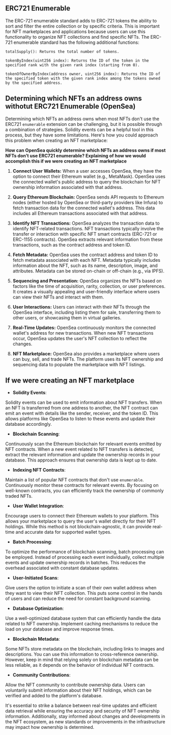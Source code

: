 ## ERC721 Enumerable

The ERC-721 enumerable standard adds to ERC-721 tokens the ability to sort and filter the entire collection or by specific criteria. This is important for NFT marketplaces and applications because users can use this functionality to organize NFT collections and find specific NFTs.
The ERC-721 enumerable standard has the following additional functions:

    totalSupply(): Returns the total number of tokens.
    
    tokenByIndex(uint256 index): Returns the ID of the token in the specified rank with the given rank index (starting from 0).
    
    tokenOfOwnerByIndex(address owner, uint256 index): Returns the ID of the specified token with the given rank index among the tokens owned by the specified address.

## Determining which NFTs an address owns withotut ERC721 Enumerable (OpenSea)

Determining which NFTs an address owns when most NFTs don't use the ERC721 `enumerable` extension can be challenging, but it is possible through a combination of strategies. Solidity events can be a helpful tool in this process, but they have some limitations. Here's how you could approach this problem when creating an NFT marketplace:

****How can OpenSea quickly determine which NFTs an address owns if most NFTs don’t use ERC721 enumerable? Explaining of how we would accomplish this if we were creating an NFT marketplace****

1.  **Connect User Wallets:** When a user accesses OpenSea, they have the option to connect their Ethereum wallet (e.g., MetaMask). OpenSea uses the connected wallet's public address to query the blockchain for NFT ownership information associated with that address.
    
2.  **Query Ethereum Blockchain:** OpenSea sends API requests to Ethereum nodes (either hosted by OpenSea or third-party providers like Infura) to fetch transaction data for the connected wallet's address. This data includes all Ethereum transactions associated with that address.
    
3.  **Identify NFT Transactions:** OpenSea analyzes the transaction data to identify NFT-related transactions. NFT transactions typically involve the transfer or interaction with specific NFT smart contracts (ERC-721 or ERC-1155 contracts). OpenSea extracts relevant information from these transactions, such as the contract address and token ID.
    
4.  **Fetch Metadata:** OpenSea uses the contract address and token ID to fetch metadata associated with each NFT. Metadata typically includes information about the NFT, such as its name, description, image, and attributes. Metadata can be stored on-chain or off-chain (e.g., via IPFS).
    
5.  **Sequencing and Presentation:** OpenSea organizes the NFTs based on factors like the time of acquisition, rarity, collection, or user preferences. It creates a visually appealing and user-friendly interface where users can view their NFTs and interact with them.
    
6.  **User Interactions:** Users can interact with their NFTs through the OpenSea interface, including listing them for sale, transferring them to other users, or showcasing them in virtual galleries.
    
7.  **Real-Time Updates:** OpenSea continuously monitors the connected wallet's address for new transactions. When new NFT transactions occur, OpenSea updates the user's NFT collection to reflect the changes.
    
8.  **NFT Marketplace:** OpenSea also provides a marketplace where users can buy, sell, and trade NFTs. The platform uses its NFT ownership and sequencing data to populate the marketplace with NFT listings.

## If we were creating an NFT marketplace

- **Solidity Events**:

Solidity events can be used to emit information about NFT transfers. When an NFT is transferred from one address to another, the NFT contract can emit an event with details like the sender, receiver, and the token ID. This allows platforms like OpenSea to listen to these events and update their database accordingly.

- **Blockchain Scanning**:
    
Continuously scan the Ethereum blockchain for relevant events emitted by NFT contracts. When a new event related to NFT transfers is detected, extract the relevant information and update the ownership records in your database. This approach ensures that ownership data is kept up to date.

- **Indexing NFT Contracts**:
    
Maintain a list of popular NFT contracts that don't use `enumerable`. Continuously monitor these contracts for relevant events. By focusing on well-known contracts, you can efficiently track the ownership of commonly traded NFTs.

- **User Wallet Integration**:
    
Encourage users to connect their Ethereum wallets to your platform. This allows your marketplace to query the user's wallet directly for their NFT holdings. While this method is not blockchain-agnostic, it can provide real-time and accurate data for supported wallet types.

- **Batch Processing**:

To optimize the performance of blockchain scanning, batch processing can be employed. Instead of processing each event individually, collect multiple events and update ownership records in batches. This reduces the overhead associated with constant database updates.
    
- **User-Initiated Scans**:
    
Give users the option to initiate a scan of their own wallet address when they want to view their NFT collection. This puts some control in the hands of users and can reduce the need for constant background scanning.

- **Database Optimization**:
    
Use a well-optimized database system that can efficiently handle the data related to NFT ownership. Implement caching mechanisms to reduce the load on your database and improve response times.

- **Blockchain Metadata**:
    
Some NFTs store metadata on the blockchain, including links to images and descriptions. You can use this information to cross-reference ownership. However, keep in mind that relying solely on blockchain metadata can be less reliable, as it depends on the behavior of individual NFT contracts.
	
- **Community Contributions**:
    
Allow the NFT community to contribute ownership data. Users can voluntarily submit information about their NFT holdings, which can be verified and added to the platform's database.

It's essential to strike a balance between real-time updates and efficient data retrieval while ensuring the accuracy and security of NFT ownership information. Additionally, stay informed about changes and developments in the NFT ecosystem, as new standards or improvements in the infrastructure may impact how ownership is determined.